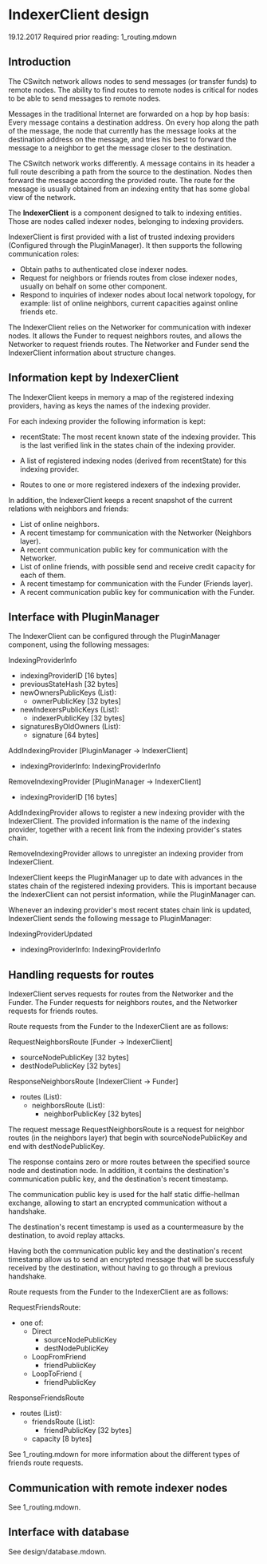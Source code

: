 
# IndexerClient design

19.12.2017
Required prior reading: 1_routing.mdown


## Introduction

The CSwitch network allows nodes to send messages (or transfer funds) to remote
nodes. The ability to find routes to remote nodes is critical for nodes to be
able to send messages to remote nodes.

Messages in the traditional Internet are forwarded on a hop by hop basis: Every
message contains a destination address. On every hop along the path of the
message, the node that currently has the message looks at the destination
address on the message, and tries his best to forward the message to a
neighbor to get the message closer to the destination.

The CSwitch network works differently. A message contains in its header a full
route describing a path from the source to the destination. Nodes then forward
the message according the provided route. The route for the message is usually
obtained from an indexing entity that has some global view of the network.


The **IndexerClient** is a component designed to talk to indexing entities. Those
are nodes called indexer nodes, belonging to indexing providers. 

IndexerClient is first provided with a list of trusted indexing providers
(Configured through the PluginManager). It then supports the following
communication roles:

- Obtain paths to authenticated close indexer nodes.
- Request for neighbors or friends routes from close indexer nodes, usually on
    behalf on some other component.
- Respond to inquiries of indexer nodes about local network topology, for example:
    list of online neighbors, current capacities against online friends etc.


The IndexerClient relies on the Networker for communication with indexer nodes.
It allows the Funder to request neighbors routes, and allows the Networker to
request friends routes. The Networker and Funder send the IndexerClient
information about structure changes.


## Information kept by IndexerClient


The IndexerClient keeps in memory a map of the registered indexing providers,
having as keys the names of the indexing provider.

For each indexing provider the following information is kept:

- recentState: The most recent known state of the indexing provider. This is
    the last verified link in the states chain of the indexing provider.

- A list of registered indexing nodes (derived from recentState) for this
    indexing provider.

- Routes to one or more registered indexers of the indexing provider.


In addition, the IndexerClient keeps a recent snapshot of the current relations
with neighbors and friends:

- List of online neighbors.
- A recent timestamp for communication with the Networker (Neighbors layer).
- A recent communication public key for communication with the Networker.
- List of online friends, with possible send and receive credit capacity for
    each of them.
- A recent timestamp for communication with the Funder (Friends layer).
- A recent communication public key for communication with the Funder.


## Interface with PluginManager

The IndexerClient can be configured through the PluginManager component, using
the following messages:

IndexingProviderInfo

- indexingProviderID  [16 bytes]
- previousStateHash     [32 bytes] 
- newOwnersPublicKeys (List):
    - ownerPublicKey [32 bytes]
- newIndexersPublicKeys (List):
    - indexerPublicKey [32 bytes]
- signaturesByOldOwners (List):
    - signature [64 bytes]


AddIndexingProvider [PluginManager -> IndexerClient]

- indexingProviderInfo: IndexingProviderInfo


RemoveIndexingProvider [PluginManager -> IndexerClient]

- indexingProviderID  [16 bytes]


AddIndexingProvider allows to register a new indexing provider with the
IndexerClient. The provided information is the name of the indexing provider,
together with a recent link from the indexing provider's states chain.

RemoveIndexingProvider allows to unregister an indexing provider from
IndexerClient.


IndexerClient keeps the PluginManager up to date with advances in the states
chain of the registered indexing providers. This is important because the
IndexerClient can not persist information, while the PluginManager can.

Whenever an indexing provider's most recent states chain link is updated,
IndexerClient sends the following message to PluginManager:


IndexingProviderUpdated

- indexingProviderInfo: IndexingProviderInfo


## Handling requests for routes

IndexerClient serves requests for routes from the Networker and
the Funder. The Funder requests for neighbors routes, and the Networker requests
for friends routes.

Route requests from the Funder to the IndexerClient are as follows:

RequestNeighborsRoute [Funder -> IndexerClient]

- sourceNodePublicKey   [32 bytes]
- destNodePublicKey     [32 bytes]


ResponseNeighborsRoute  [IndexerClient -> Funder]

- routes (List):
    - neighborsRoute (List):
        - neighborPublicKey     [32 bytes]


The request message RequestNeighborsRoute is a request for neighbor routes (in
the neighbors layer) that begin with sourceNodePublicKey and end with
destNodePublicKey.

The response contains zero or more routes between the specified source node and
destination node. In addition, it contains the destination's communication
public key, and the destination's recent timestamp. 

The communication public key is used for the half static diffie-hellman
exchange, allowing to start an encrypted communication without a handshake.

The destination's recent timestamp is used as a countermeasure by the
destination, to avoid replay attacks.

Having both the communication public key and the destination's recent timestamp
allow us to send an encrypted message that will be successfuly received by the
destination, without having to go through a previous handshake.


Route requests from the Funder to the IndexerClient are as follows:

RequestFriendsRoute:

- one of:
    - Direct
        - sourceNodePublicKey
        - destNodePublicKey
    - LoopFromFriend
        - friendPublicKey
    - LoopToFriend {
        - friendPublicKey

ResponseFriendsRoute

- routes (List):
    - friendsRoute (List):
        - friendPublicKey       [32 bytes]
    - capacity                  [8 bytes]


See 1_routing.mdown for more information about the different types of friends
route requests.


## Communication with remote indexer nodes

See 1_routing.mdown.


## Interface with database

See design/database.mdown.
